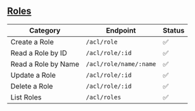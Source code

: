 ## [Roles](https://developer.hashicorp.com/consul/api-docs/acl/roles)

| Category            | Endpoint               | Status 
|---------------------| ---------------------- | ------
| Create a Role       | `/acl/role`            | ✅ 
| Read a Role by ID   | `/acl/role/:id`        | ✅ 
| Read a Role by Name | `/acl/role/name/:name` | ✅ 
| Update a Role       | `/acl/role/:id`        | ✅ 
| Delete a Role       | `/acl/role/:id`        | ✅ 
| List Roles          | `/acl/roles`           | ✅ 

